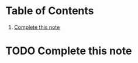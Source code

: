 
# Table of Contents

1.  [Complete this note](#orgd7b66b3)



<a id="orgd7b66b3"></a>

# TODO Complete this note

